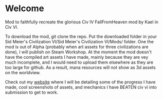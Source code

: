 # Welcome
Mod to faithfully recreate the glorious Civ IV FallFromHeaven mod by Kael in Civ VI. 

To download the mod, git clone the repo. Put the downloaded folder in your Sid Meier's Civilization VI/Sid Meier's Civilization VI/Mods/ folder.
One the mod is out of Alpha (probably when art assets for three civilizations are done), I will publish on Steam Workshop.
At the moment the mod doesn't have the compiled art assets I have made, mainly because they are vey much incomplete, and I would need to upload them elsewhere as they are too large for github. As a result, mana resources will not show as 3d assets on the worldview.

Check out my [website](https://slothoth.github.io/Fall-From-Heaven/) where I will be detailing some of the progress I have made, cool screenshots of assets, and mechanics I have BEATEN civ vi into submission to get to work.




